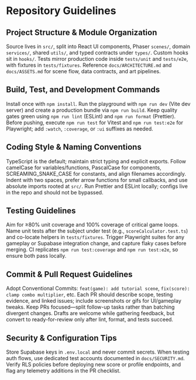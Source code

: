 # Repository Guidelines

## Project Structure & Module Organization
Source lives in `src/`, split into React UI components, Phaser `scenes/`, domain `services/`, shared `utils/`, and typed contracts under `types/`. Custom hooks sit in `hooks/`. Tests mirror production code inside `tests/unit` and `tests/e2e`, with fixtures in `tests/fixtures`. Reference `docs/ARCHITECTURE.md` and `docs/ASSETS.md` for scene flow, data contracts, and art pipelines.

## Build, Test, and Development Commands
Install once with `npm install`. Run the playground with `npm run dev` (Vite dev server) and create a production bundle via `npm run build`. Keep quality gates green using `npm run lint` (ESLint) and `npm run format` (Prettier). Before pushing, execute `npm run test` for Vitest and `npm run test:e2e` for Playwright; add `:watch`, `:coverage`, or `:ui` suffixes as needed.

## Coding Style & Naming Conventions
TypeScript is the default; maintain strict typing and explicit exports. Follow camelCase for variables/functions, PascalCase for components, SCREAMING_SNAKE_CASE for constants, and align filenames accordingly. Indent with two spaces, prefer arrow functions for small callbacks, and use absolute imports rooted at `src/`. Run Prettier and ESLint locally; configs live in the repo and should not be bypassed.

## Testing Guidelines
Aim for ≥80% unit coverage and 100% coverage of critical game loops. Name unit tests after the subject under test (e.g., `scoreCalculator.test.ts`) and co-locate helpers in `tests/fixtures`. Trigger Playwright suites for any gameplay or Supabase integration change, and capture flaky cases before merging. CI replicates `npm run test:coverage` and `npm run test:e2e`, so ensure both pass locally.

## Commit & Pull Request Guidelines
Adopt Conventional Commits: `feat(game): add tutorial scene`, `fix(score): clamp combo multiplier`, etc. Each PR should describe scope, testing evidence, and linked issues; include screenshots or gifs for UI/gameplay tweaks. Keep PRs focused—split follow-up tasks rather than batching divergent changes. Drafts are welcome while gathering feedback, but convert to ready-for-review only after lint, format, and tests succeed.

## Security & Configuration Tips
Store Supabase keys in `.env.local` and never commit secrets. When testing auth flows, use dedicated test accounts documented in `docs/SECURITY.md`. Verify RLS policies before deploying new score or profile endpoints, and flag any telemetry additions in the PR checklist.
